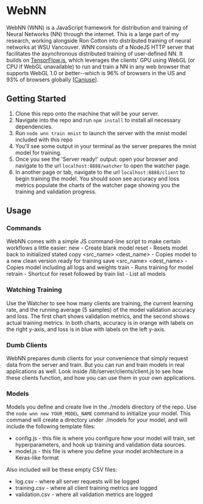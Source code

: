 # WebNN

WebNN (WNN) is a JavaScript framework for distribution and training of Neural Networks (NN) through the internet. This is a large part of my research, working alongside Ron Cotton into distributed training of neural networks at WSU Vancouver. WNN consists of a NodeJS HTTP server that facilitates the asynchronous distributed training of user-defined NN. It builds on [TensorFlow.js](https://js.tensorflow.org), which leverages the clients' GPU using WebGL (or CPU if WebGL unavailable) to run and train a NN in any web browser that supports WebGL 1.0 or better--which is 96% of browsers in the US and 93% of browsers globally [[Caniuse](https://caniuse.com/#search=webgl)]. 


## Getting Started

1. Clone this repo onto the machine that will be your server.
2. Navigate into the repo and run `npm install` to install all necessary dependencies.
3. Run `node wnn train mnist` to launch the server with the mnist model included with this repo
4. You'll see some output in your terminal as the server prepares the mnist model for training.
5. Once you see the 'Server ready!' output: open your browser and navigate to the url `localhost:8888/watcher` to open the watcher page.
6. In another page or tab, navigate to the url `localhost:8888/client` to begin training the model. You should soon see accuracy and loss metrics populate the charts of the watcher page showing you the training and validation progress.


## Usage

### Commands
WebNN comes with a simple JS command-line script to make certain workflows a little easier:
    new <name>                  - Create blank model
    reset <name>                - Resets model back to initialized stated
    copy <src_name> <dest_name> - Copies model to a new clean version ready for training
    save <src_name> <dest_name> - Copies model including all logs and weights
    train <name> <port>         - Runs training for model
    retrain <name> <port>       - Shortcut for reset <name> followed by train <name> <port>
    list                        - List all models

### Watching Training
Use the Watcher to see how many clients are training, the current learning rate, and the running average (5 samples) of the model validation accuracy and loss. The first chart shows validation metrics, and the second shows actual training metrics. In both charts, accuracy is in orange with labels on the right y-axis, and loss is in blue with labels on the left y-axis.

### Dumb Clients
WebNN prepares dumb clients for your convenience that simply request data from the server and train. But you can run and train models in real applications as well. Look inside /lib/server/clients/client.js to see how these clients function, and how you can use them in your own applications.

### Models
Models you define and create live in the ./models directory of the repo.
Use the `node wnn new YOUR_MODEL_NAME` command to initialize your model. This command will create a directory under ./models for your model, and will include the following template files:

- config.js - this file is where you configure how your model will train, set hyperparameters, and hook up training and validation data sources.
- model.js - this file is where you define your model architecture in a Keras-like format

Also included will be these empty CSV files:

- log.csv - where all server requests will be logged
- training.csv - where all client training metrics are logged
- validation.csv - where all validation metrics are logged
